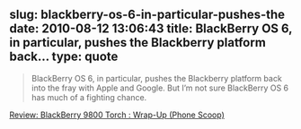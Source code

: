 slug: blackberry-os-6-in-particular-pushes-the
date: 2010-08-12 13:06:43
title: BlackBerry OS 6, in particular, pushes the Blackberry platform back...
type: quote
---

> BlackBerry OS 6, in particular, pushes the Blackberry platform back into the fray with Apple and Google. But I’m not sure BlackBerry OS 6 has much of a fighting chance.

[Review: BlackBerry 9800 Torch : Wrap-Up (Phone Scoop)](http://www.phonescoop.com/articles/article.php?a=401&p=2976)
